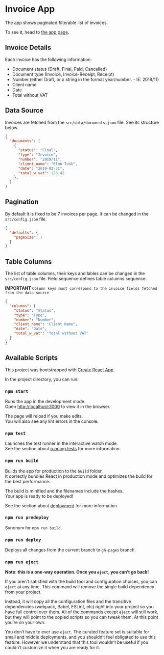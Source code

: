 # Invoice App

The app shows paginated filterable list of invoices.

To see it, head to [the app page](https://valikobird.github.io/invoice-list/).

## Invoice Details

Each invoice has the following information:

- Document status (Draft, Final, Paid, Cancelled)
- Document type (Invoice, Invoice-Receipt, Receipt)
- Number (either Draft, or a string in the format year/number. - IE: 2018/11)
- Client name
- Date
- Total without VAT

## Data Source

Invoices are fetched from the `src/data/documents.json` file. See its structure below.

```json
{
  "documents": [
    {
      "status": "Final",
      "type": "Invoice",
      "number": "2019/11",
      "client_name": "Elon Tusk",
      "date": "2019-02-31",
      "total_w_vat": 123.42
    },
  ]
}
```

## Pagination

By default it is fixed to be 7 invoices per page.
It can be changed in the `src/config.json` file.

```json
{
  "defaults": {
    "pageSize": 7
  }
}
```

## Table Columns

The list of table columns, their keys and lables can be changed in the `src/config.json` file. Field sequence defines table columns sequence.

**IMPORTANT** `Column keys must correspond to the invoice fields fetched from the data source`

```json
{
  "columns": {
    "status": "Status",
    "type": "Type",
    "number": "Number",
    "client_name": "Client Name",
    "date": "Date",
    "total_w_vat": "Total without VAT"
  }
}
```

## Available Scripts

This project was bootstrapped with [Create React App](https://github.com/facebook/create-react-app).

In the project directory, you can run:

### `npm start`

Runs the app in the development mode.\
Open [http://localhost:3000](http://localhost:3000) to view it in the browser.

The page will reload if you make edits.\
You will also see any lint errors in the console.

### `npm test`

Launches the test runner in the interactive watch mode.\
See the section about [running tests](https://facebook.github.io/create-react-app/docs/running-tests) for more information.

### `npm run build`

Builds the app for production to the `build` folder.\
It correctly bundles React in production mode and optimizes the build for the best performance.

The build is minified and the filenames include the hashes.\
Your app is ready to be deployed!

See the section about [deployment](https://facebook.github.io/create-react-app/docs/deployment) for more information.

### `npm run predeploy`

Synonym for `npm run build`.

### `npm run deploy`

Deploys all changes from the current branch to `gh-pages` branch.

### `npm run eject`

**Note: this is a one-way operation. Once you `eject`, you can’t go back!**

If you aren’t satisfied with the build tool and configuration choices, you can `eject` at any time. This command will remove the single build dependency from your project.

Instead, it will copy all the configuration files and the transitive dependencies (webpack, Babel, ESLint, etc) right into your project so you have full control over them. All of the commands except `eject` will still work, but they will point to the copied scripts so you can tweak them. At this point you’re on your own.

You don’t have to ever use `eject`. The curated feature set is suitable for small and middle deployments, and you shouldn’t feel obligated to use this feature. However we understand that this tool wouldn’t be useful if you couldn’t customize it when you are ready for it.
